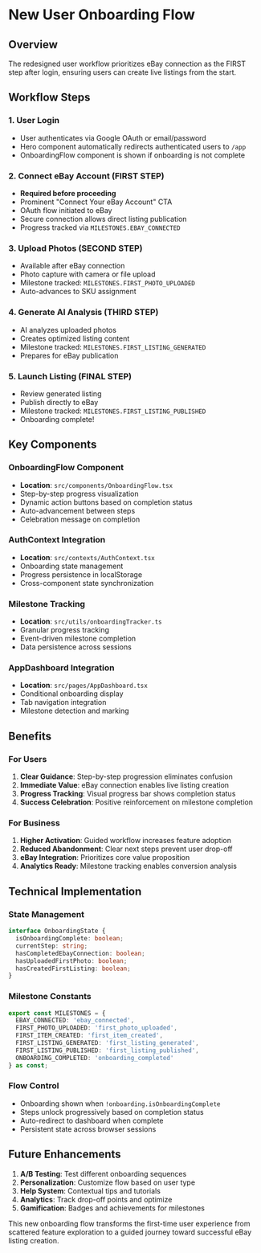 # New User Onboarding Flow

## Overview
The redesigned user workflow prioritizes eBay connection as the FIRST step after login, ensuring users can create live listings from the start.

## Workflow Steps

### 1. User Login
- User authenticates via Google OAuth or email/password
- Hero component automatically redirects authenticated users to `/app`
- OnboardingFlow component is shown if onboarding is not complete

### 2. Connect eBay Account (FIRST STEP)
- **Required before proceeding**
- Prominent "Connect Your eBay Account" CTA
- OAuth flow initiated to eBay
- Secure connection allows direct listing publication
- Progress tracked via `MILESTONES.EBAY_CONNECTED`

### 3. Upload Photos (SECOND STEP)
- Available after eBay connection
- Photo capture with camera or file upload
- Milestone tracked: `MILESTONES.FIRST_PHOTO_UPLOADED`
- Auto-advances to SKU assignment

### 4. Generate AI Analysis (THIRD STEP)
- AI analyzes uploaded photos
- Creates optimized listing content
- Milestone tracked: `MILESTONES.FIRST_LISTING_GENERATED`
- Prepares for eBay publication

### 5. Launch Listing (FINAL STEP)
- Review generated listing
- Publish directly to eBay
- Milestone tracked: `MILESTONES.FIRST_LISTING_PUBLISHED`
- Onboarding complete!

## Key Components

### OnboardingFlow Component
- **Location**: `src/components/OnboardingFlow.tsx`
- Step-by-step progress visualization
- Dynamic action buttons based on completion status
- Auto-advancement between steps
- Celebration message on completion

### AuthContext Integration
- **Location**: `src/contexts/AuthContext.tsx`
- Onboarding state management
- Progress persistence in localStorage
- Cross-component state synchronization

### Milestone Tracking
- **Location**: `src/utils/onboardingTracker.ts`
- Granular progress tracking
- Event-driven milestone completion
- Data persistence across sessions

### AppDashboard Integration
- **Location**: `src/pages/AppDashboard.tsx`
- Conditional onboarding display
- Tab navigation integration
- Milestone detection and marking

## Benefits

### For Users
1. **Clear Guidance**: Step-by-step progression eliminates confusion
2. **Immediate Value**: eBay connection enables live listing creation
3. **Progress Tracking**: Visual progress bar shows completion status
4. **Success Celebration**: Positive reinforcement on milestone completion

### For Business
1. **Higher Activation**: Guided workflow increases feature adoption
2. **Reduced Abandonment**: Clear next steps prevent user drop-off
3. **eBay Integration**: Prioritizes core value proposition
4. **Analytics Ready**: Milestone tracking enables conversion analysis

## Technical Implementation

### State Management
```typescript
interface OnboardingState {
  isOnboardingComplete: boolean;
  currentStep: string;
  hasCompletedEbayConnection: boolean;
  hasUploadedFirstPhoto: boolean;
  hasCreatedFirstListing: boolean;
}
```

### Milestone Constants
```typescript
export const MILESTONES = {
  EBAY_CONNECTED: 'ebay_connected',
  FIRST_PHOTO_UPLOADED: 'first_photo_uploaded', 
  FIRST_ITEM_CREATED: 'first_item_created',
  FIRST_LISTING_GENERATED: 'first_listing_generated',
  FIRST_LISTING_PUBLISHED: 'first_listing_published',
  ONBOARDING_COMPLETED: 'onboarding_completed'
} as const;
```

### Flow Control
- Onboarding shown when `!onboarding.isOnboardingComplete`
- Steps unlock progressively based on completion status
- Auto-redirect to dashboard when complete
- Persistent state across browser sessions

## Future Enhancements

1. **A/B Testing**: Test different onboarding sequences
2. **Personalization**: Customize flow based on user type
3. **Help System**: Contextual tips and tutorials
4. **Analytics**: Track drop-off points and optimize
5. **Gamification**: Badges and achievements for milestones

This new onboarding flow transforms the first-time user experience from scattered feature exploration to a guided journey toward successful eBay listing creation.